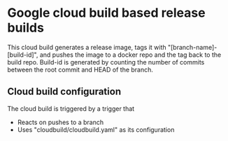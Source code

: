# Google cloud build based release builds
This cloud build generates a release image, tags it with "[branch-name]-[build-id]", and pushes the image to a docker repo and the tag back to the build repo.
Build-id is generated by counting the number of commits between the root commit and HEAD of the branch.

## Cloud build configuration
The cloud build is triggered by a trigger that
- Reacts on pushes to a branch
- Uses "cloudbuild/cloudbuild.yaml" as its configuration
